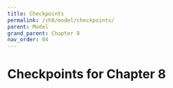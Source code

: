 ```yaml
---
title: Checkpoints
permalink: /ch8/model/checkpoints/
parent: Model
grand_parent: Chapter 8
nav_order: 84
---
```


# Checkpoints for Chapter 8

